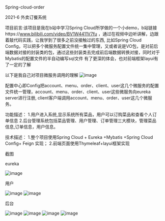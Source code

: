 Spring-cloud-order

2021-6 外卖订餐系统

项目前言:该项目是我在b站中学习Spring Cloud所学做的一个小demo，b站链接https://www.bilibili.com/video/BV1W4411V7fu
，通过在视频中边听讲解，边跟着敲代码实践，让我学到了很多之前没接触过的东西,
比如Spring Cloud Config，可以把多个微服务配置文件统一集中管理，又或者说是VO包，是对前后端数据对接的封装类的包，通过这些封装类去完成前后端数据转换对接，同时对于Mybatis的配置文件的半自动编写sql文件
有了更深的体会，也对前端框架layui有了一定的了解

以下是我自己对项目微服务调用的理解
![image](https://user-images.githubusercontent.com/72901123/126285538-073fbd0d-7cc2-4ab0-96b6-20a004bd69a0.png)

配置中心即Config把account、menu、order、client、user这几个微服务的配置文件统一管理，account、menu、order、client、user这些微服务向eureka server进行注册,
client客户端调用account、menu、order、user这几个微服务。


功能描述：
1.用户进入系统,显示系统所有菜品，用户可以订购菜品和查看个人订单信息
2.后台管理系统包括菜品管理、用户管理、订单管理三大模块，管理菜品信息,订单信息，用户信息。

技术描述：
1.整个项目使用Spring Cloud + Eureka +Mybatis +Spring Cloud Config+ Feign 实现；
2.前端页面使用Thymeleaf+layui框架实现

截图

eureka

![image](https://user-images.githubusercontent.com/72901123/126287275-be72815d-c885-4fe3-ae0a-edf38621ddba.png)

用户

![image](https://user-images.githubusercontent.com/72901123/126287304-76bf4422-5bff-4f95-8323-ee96a74e4f5b.png)
![image](https://user-images.githubusercontent.com/72901123/126287334-259380ae-b85f-44ef-bcf3-5c19d03a23a0.png)

后台

![image](https://user-images.githubusercontent.com/72901123/126287377-e27ec902-a6bc-46f1-a2b7-d8ae2f297b42.png)
![image](https://user-images.githubusercontent.com/72901123/126287406-382d9bcf-de13-420c-8e14-b0fd1bca37a7.png)
![image](https://user-images.githubusercontent.com/72901123/126287478-c87f4577-3a8b-4d84-8f7c-6cdb4447ad7f.png)
![image](https://user-images.githubusercontent.com/72901123/126287480-892341b4-9310-48b2-9c78-b5e1af0ff805.png)

